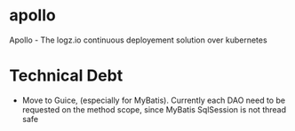 # apollo
Apollo - The logz.io continuous deployement solution over kubernetes

# Technical Debt
 - Move to Guice, (especially for MyBatis). Currently each DAO need to be requested on the method scope, since MyBatis SqlSession is not thread safe

